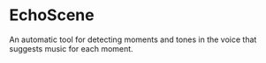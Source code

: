 # EchoScene
An automatic tool for detecting moments and tones in the voice that suggests music for each moment.
